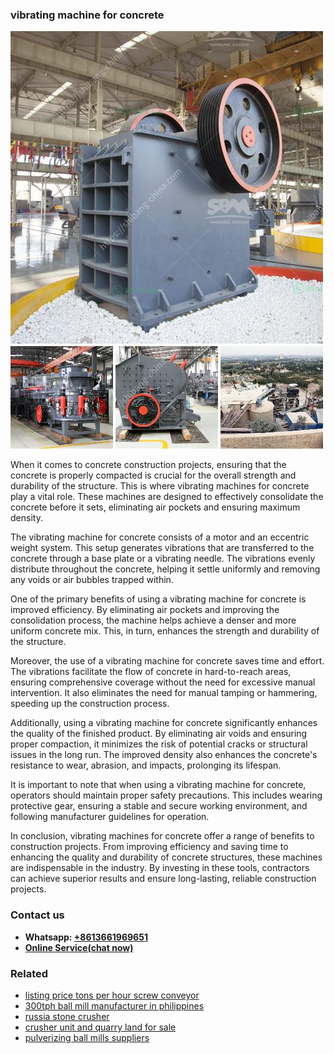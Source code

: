 <h3>vibrating machine for concrete</h3><img src='1708666523.jpg' alt=''><p>When it comes to concrete construction projects, ensuring that the concrete is properly compacted is crucial for the overall strength and durability of the structure. This is where vibrating machines for concrete play a vital role. These machines are designed to effectively consolidate the concrete before it sets, eliminating air pockets and ensuring maximum density.</p><p>The vibrating machine for concrete consists of a motor and an eccentric weight system. This setup generates vibrations that are transferred to the concrete through a base plate or a vibrating needle. The vibrations evenly distribute throughout the concrete, helping it settle uniformly and removing any voids or air bubbles trapped within.</p><p>One of the primary benefits of using a vibrating machine for concrete is improved efficiency. By eliminating air pockets and improving the consolidation process, the machine helps achieve a denser and more uniform concrete mix. This, in turn, enhances the strength and durability of the structure.</p><p>Moreover, the use of a vibrating machine for concrete saves time and effort. The vibrations facilitate the flow of concrete in hard-to-reach areas, ensuring comprehensive coverage without the need for excessive manual intervention. It also eliminates the need for manual tamping or hammering, speeding up the construction process.</p><p>Additionally, using a vibrating machine for concrete significantly enhances the quality of the finished product. By eliminating air voids and ensuring proper compaction, it minimizes the risk of potential cracks or structural issues in the long run. The improved density also enhances the concrete's resistance to wear, abrasion, and impacts, prolonging its lifespan.</p><p>It is important to note that when using a vibrating machine for concrete, operators should maintain proper safety precautions. This includes wearing protective gear, ensuring a stable and secure working environment, and following manufacturer guidelines for operation.</p><p>In conclusion, vibrating machines for concrete offer a range of benefits to construction projects. From improving efficiency and saving time to enhancing the quality and durability of concrete structures, these machines are indispensable in the industry. By investing in these tools, contractors can achieve superior results and ensure long-lasting, reliable construction projects.</p><h3>Contact us</h3><ul><li><strong>Whatsapp:&nbsp;<a href="https://wa.me/8613661969651">+8613661969651</a></strong></li><li><a href="https://swt.shibang-china.com/?git&amp;zhl&amp;vibrating machine for concrete"><strong>Online Service(chat now)</strong></a></li></ul><h3>Related</h3><ul><li><a href='listing price tons per hour screw conveyor.md'>listing price tons per hour screw conveyor</a></li><li><a href='300tph ball mill manufacturer in philippines.md'>300tph ball mill manufacturer in philippines</a></li><li><a href='russia stone crusher.md'>russia stone crusher</a></li><li><a href='crusher unit and quarry land for sale.md'>crusher unit and quarry land for sale</a></li><li><a href='pulverizing ball mills suppliers.md'>pulverizing ball mills suppliers</a></li></ul>